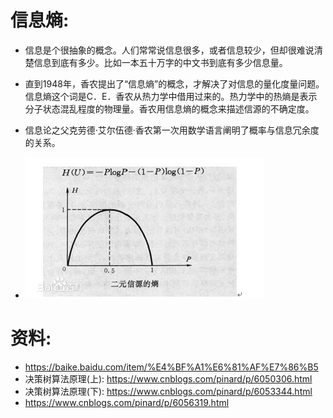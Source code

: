# 信息熵:


- 信息是个很抽象的概念。人们常常说信息很多，或者信息较少，但却很难说清楚信息到底有多少。比如一本五十万字的中文书到底有多少信息量。
- 直到1948年，香农提出了“信息熵”的概念，才解决了对信息的量化度量问题。信息熵这个词是C．E．香农从热力学中借用过来的。热力学中的热熵是表示分子状态混乱程度的物理量。香农用信息熵的概念来描述信源的不确定度。
- 信息论之父克劳德·艾尔伍德·香农第一次用数学语言阐明了概率与信息冗余度的关系。

- ![avatar](images/1.jpg)
# 资料:
-  https://baike.baidu.com/item/%E4%BF%A1%E6%81%AF%E7%86%B5
- 决策树算法原理(上): https://www.cnblogs.com/pinard/p/6050306.html
- 决策树算法原理(下): https://www.cnblogs.com/pinard/p/6053344.html
- https://www.cnblogs.com/pinard/p/6056319.html
